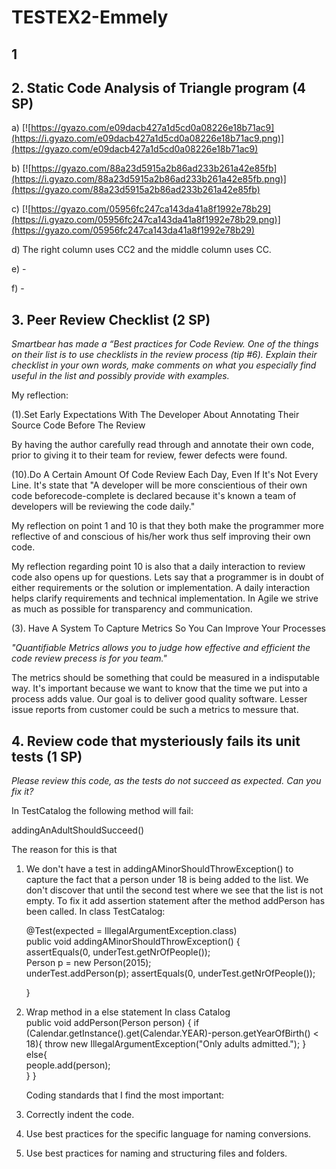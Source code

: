 # TESTEX2-Emmely
## 1
## 2. Static Code Analysis of Triangle program (4 SP) 
a) [![https://gyazo.com/e09dacb427a1d5cd0a08226e18b71ac9](https://i.gyazo.com/e09dacb427a1d5cd0a08226e18b71ac9.png)](https://gyazo.com/e09dacb427a1d5cd0a08226e18b71ac9)

b) [![https://gyazo.com/88a23d5915a2b86ad233b261a42e85fb](https://i.gyazo.com/88a23d5915a2b86ad233b261a42e85fb.png)](https://gyazo.com/88a23d5915a2b86ad233b261a42e85fb)

c) [![https://gyazo.com/05956fc247ca143da41a8f1992e78b29](https://i.gyazo.com/05956fc247ca143da41a8f1992e78b29.png)](https://gyazo.com/05956fc247ca143da41a8f1992e78b29)

d) The right column uses CC2 and the middle column uses CC.

e) -

f) -




## 3. Peer Review Checklist (2 SP) 
*Smartbear has made a “Best practices for Code Review. One of the things on their list is to use checklists in the review process (tip #6). Explain their checklist in your own words, make comments on what you especially find useful in the list and possibly provide with examples.* 

My reflection:

(1).Set Early Expectations With The Developer About Annotating Their Source Code Before The Review

By having the author carefully read through and annotate their own code,
prior to giving it to their team for review, fewer defects were found.



(10).Do A Certain Amount Of Code Review Each Day, Even If It's Not Every Line.
It's state that "A developer will be more conscientious of their own code 
beforecode-complete is declared because it's known a team of developers will be reviewing the code daily."


My reflection on point 1 and 10 is that they both make the programmer more reflective of and conscious
of his/her work thus self improving their own code.

My reflection regarding point 10 is also that a daily interaction to review code also opens up for
questions. Lets say that a programmer is in doubt of either requirements or the solution or implementation.
A daily interaction helps clarify requirements and technical implementation.
In Agile we strive as much as possible for transparency and communication.


(3). Have A System To Capture Metrics So You Can Improve Your Processes

*"Quantifiable Metrics allows you to judge how effective and efficient the code review precess is for you team."*

The metrics should be something that could be measured in a indisputable way. It's important because we want to know that the time we put into a process adds value.
Our goal is to deliver good quality software. Lesser issue reports from customer could be such a metrics to messure that.



## 4. Review code that mysteriously fails its unit tests (1 SP) 
*Please review this code, as the tests do not succeed as expected. Can you fix it?*

In TestCatalog the following method will fail:

addingAnAdultShouldSucceed()

The reason for this is that 

1) We don't have a test in addingAMinorShouldThrowException() to capture the fact that a person under 18 is being added to the list.
We don't discover that until the second test where we see that the list is not empty.
To fix it add assertion statement after the method addPerson has been called.
In class TestCatalog:

    @Test(expected = IllegalArgumentException.class)     
	public void addingAMinorShouldThrowException() {         
		assertEquals(0, underTest.getNrOfPeople());          
		Person p = new Person(2015);         
		underTest.addPerson(p);
		assertEquals(0, underTest.getNrOfPeople());          
	
	}
	
2) Wrap method in a else statement
In class Catalog	
	public void addPerson(Person person) { 
		if (Calendar.getInstance().get(Calendar.YEAR)-person.getYearOfBirth() < 18){ 
			throw new IllegalArgumentException("Only adults admitted."); 
		}
		else{	
			people.add(person);     
		}
	}

	
	Coding standards that I find the most important:
	
1) Correctly indent the code.
2) Use best practices for the specific language for naming conversions.
3) Use best practices for naming and structuring files and folders.






